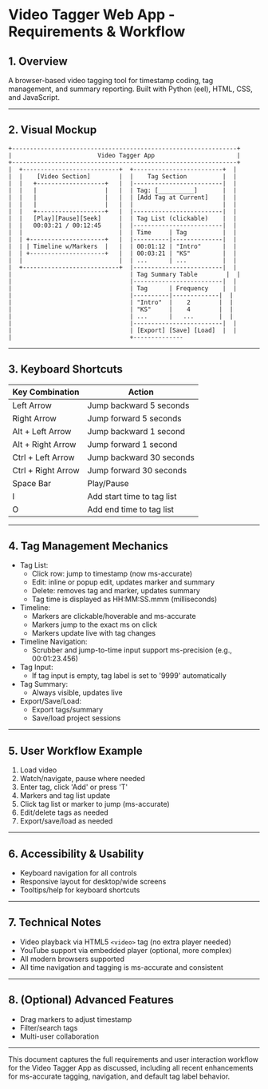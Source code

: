 # Video Tagger Web App - Requirements & Workflow

## 1. Overview
A browser-based video tagging tool for timestamp coding, tag management, and summary reporting. Built with Python (eel), HTML, CSS, and JavaScript.

---

## 2. Visual Mockup

```
+---------------------------------------------------------------+
|                        Video Tagger App                       |
+---------------------------------------------------------------+
|  +---------------------------+  +-------------------------+  |
|  |    [Video Section]        |  |    Tag Section          |  |
|  |   +-------------------+   |  |-------------------------|  |
|  |   |                   |   |  | Tag: [__________]       |  |
|  |   |                   |   |  | [Add Tag at Current]    |  |
|  |   |                   |   |  |                         |  |
|  |   +-------------------+   |  |-------------------------|  |
|  |   [Play][Pause][Seek]     |  | Tag List (clickable)    |  |
|  |   00:03:21 / 00:12:45     |  |-------------------------|  |
|  |                           |  | Time     | Tag          |  |
|  | +---------------------+   |  |----------|--------------|  |
|  | | Timeline w/Markers  |   |  | 00:01:12 | "Intro"      |  |
|  | +---------------------+   |  | 00:03:21 | "KS"         |  |
|  |                           |  | ...      | ...          |  |
|  +---------------------------+  |-------------------------|  |
|                                 | Tag Summary Table        |  |
|                                 |-------------------------|  |
|                                 | Tag      | Frequency    |  |
|                                 |----------|-------------|  |
|                                 | "Intro"  |    2        |  |
|                                 | "KS"     |    4        |  |
|                                 | ...      |   ...       |  |
|                                 |-------------------------|  |
|                                 | [Export] [Save] [Load]  |  |
|                                 +--------------
```

---

## 3. Keyboard Shortcuts

| Key Combination         | Action                                   |
|------------------------|------------------------------------------|
| Left Arrow             | Jump backward 5 seconds                  |
| Right Arrow            | Jump forward 5 seconds                   |
| Alt + Left Arrow       | Jump backward 1 second                   |
| Alt + Right Arrow      | Jump forward 1 second                    |
| Ctrl + Left Arrow      | Jump backward 30 seconds                 |
| Ctrl + Right Arrow     | Jump forward 30 seconds                  |
| Space Bar              | Play/Pause                               |
| I                      | Add start time to tag list               |
| O                      | Add end time to tag list                 |

---

## 4. Tag Management Mechanics

- Tag List:
  - Click row: jump to timestamp (now ms-accurate)
  - Edit: inline or popup edit, updates marker and summary
  - Delete: removes tag and marker, updates summary
  - Tag time is displayed as HH:MM:SS.mmm (milliseconds)
- Timeline:
  - Markers are clickable/hoverable and ms-accurate
  - Markers jump to the exact ms on click
  - Markers update live with tag changes
- Timeline Navigation:
  - Scrubber and jump-to-time input support ms-precision (e.g., 00:01:23.456)
- Tag Input:
  - If tag input is empty, tag label is set to '9999' automatically
- Tag Summary:
  - Always visible, updates live
- Export/Save/Load:
  - Export tags/summary
  - Save/load project sessions

---

## 5. User Workflow Example
1. Load video
2. Watch/navigate, pause where needed
3. Enter tag, click 'Add' or press 'T'
4. Markers and tag list update
5. Click tag list or marker to jump (ms-accurate)
6. Edit/delete tags as needed
7. Export/save/load as needed

---

## 6. Accessibility & Usability
- Keyboard navigation for all controls
- Responsive layout for desktop/wide screens
- Tooltips/help for keyboard shortcuts

---

## 7. Technical Notes
- Video playback via HTML5 `<video>` tag (no extra player needed)
- YouTube support via embedded player (optional, more complex)
- All modern browsers supported
- All time navigation and tagging is ms-accurate and consistent

---

## 8. (Optional) Advanced Features
- Drag markers to adjust timestamp
- Filter/search tags
- Multi-user collaboration

---

This document captures the full requirements and user interaction workflow for the Video Tagger App as discussed, including all recent enhancements for ms-accurate tagging, navigation, and default tag label behavior.
